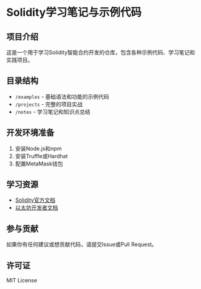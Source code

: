 # Solidity学习笔记与示例代码

## 项目介绍
这是一个用于学习Solidity智能合约开发的仓库，包含各种示例代码、学习笔记和实践项目。

## 目录结构
- `/examples` - 基础语法和功能的示例代码
- `/projects` - 完整的项目实战
- `/notes` - 学习笔记和知识点总结

## 开发环境准备
1. 安装Node.js和npm
2. 安装Truffle或Hardhat
3. 配置MetaMask钱包

## 学习资源
- [Solidity官方文档](https://docs.soliditylang.org/)
- [以太坊开发者文档](https://ethereum.org/zh/developers/)

## 参与贡献
如果你有任何建议或想贡献代码，请提交Issue或Pull Request。

## 许可证
MIT License